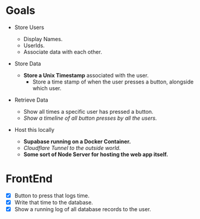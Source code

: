# Goals

-   Store Users

    -   Display Names.
    -   UserIds.
    -   Associate data with each other.

-   Store Data

    -   **Store a Unix Timestamp** associated with the user.
        -   Store a time stamp of when the user presses a button, alongside which user.

-   Retrieve Data

    -   Show all times a specific user has pressed a button.
    -   _Show a timeline of all button presses by all the users._

-   Host this locally
    -   **Supabase running on a Docker Container.**
    -   _Cloudflare Tunnel to the outside world._
    -   **Some sort of Node Server for hosting the web app itself.**

# FrontEnd

- [x] Button to press that logs time.
- [x] Write that time to the database.
- [x] Show a running log of all database records to the user.